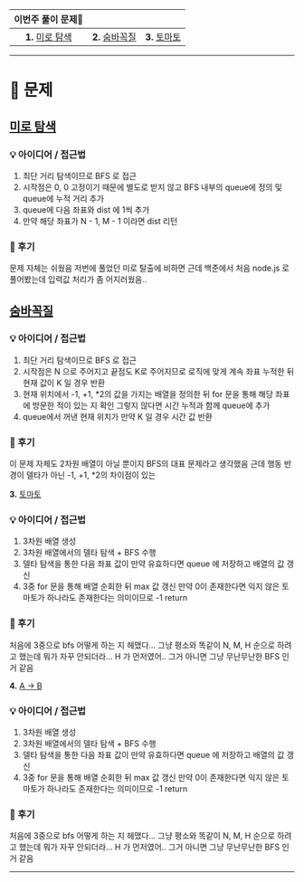 | 이번주 풀이 문제🧩  |                   |                |
|:-------------:|:-------------------:|:-------------------:|
| **1.** [미로 탐색](https://www.acmicpc.net/problem/2178) | **2.** [숨바꼭질](https://www.acmicpc.net/problem/1697) | **3.** [토마토](https://www.acmicpc.net/problem/7569) | **4.** [A -> B](https://www.acmicpc.net/problem/16953) |
---

# 🧩 문제

## [미로 탐색](https://www.acmicpc.net/problem/2178)

### 💡 아이디어 / 접근법 
1. 최단 거리 탐색이므로 BFS 로 접근
2. 시작점은 0, 0 고정이기 때문에 별도로 받지 않고 BFS 내부의 queue에 정의 및 queue에 누적 거리 추가
3. queue에 다음 좌표와 dist 에 1씩 추가
4. 만약 해당 좌표가 N - 1, M - 1 이라면 dist 리턴

### 🤔 후기
문제 자체는 쉬웠음 저번에 풀었던 미로 탈출에 비하면 근데 백준에서 처음 node.js 로 풀어봤는데 입력값 처리가 좀 어지러웠음..

## [숨바꼭질](https://www.acmicpc.net/problem/1697)

### 💡 아이디어 / 접근법 
1. 최단 거리 탐색이므로 BFS 로 접근
2. 시작점은 N 으로 주어지고 끝점도 K로 주어지므로 로직에 맞게 계속 좌표 누적한 뒤 현재 값이 K 일 경우 반환
3. 현재 위치에서 -1, +1, *2의 값을 가지는 배열을 정의한 뒤 for 문을 통해 해당 좌표에 방문한 적이 있는 지 확인 그렇지 않다면 시간 누적과 함께 queue에 추가
4. queue에서 꺼낸 현재 위치가 만약 K 일 경우 시간 값 반환

### 🤔 후기
이 문제 자체도 2차원 배열이 아닐 뿐이지 BFS의 대표 문제라고 생각했음 근데 행동 반경이 델타가 아닌 -1, +1, *2의 차이점이 있는

**3.** [토마토](https://www.acmicpc.net/problem/7569)

### 💡 아이디어 / 접근법 
1. 3차원 배열 생성
2. 3차원 배열에서의 델타 탐색 + BFS 수행
3. 델타 탐색을 통한 다음 좌표 값이 만약 유효하다면 queue 에 저장하고 배열의 값 갱신
4. 3중 for 문을 통해 배열 순회한 뒤 max 값 갱신 만약 0이 존재한다면 익지 않은 토마토가 하나라도 존재한다는 의미이므로 -1 return 

### 🤔 후기
처음에 3중으로 bfs 어떻게 하는 지 헤맸다... 그냥 평소와 똑같이 N, M, H 순으로 하려고 했는데 뭐가 자꾸 안되더라... H 가 먼저였어.. 그거 아니면 그냥 무난무난한 BFS 인거 같음

**4.** [A -> B](https://www.acmicpc.net/problem/16953)

### 💡 아이디어 / 접근법 
1. 3차원 배열 생성
2. 3차원 배열에서의 델타 탐색 + BFS 수행
3. 델타 탐색을 통한 다음 좌표 값이 만약 유효하다면 queue 에 저장하고 배열의 값 갱신
4. 3중 for 문을 통해 배열 순회한 뒤 max 값 갱신 만약 0이 존재한다면 익지 않은 토마토가 하나라도 존재한다는 의미이므로 -1 return 

### 🤔 후기
처음에 3중으로 bfs 어떻게 하는 지 헤맸다... 그냥 평소와 똑같이 N, M, H 순으로 하려고 했는데 뭐가 자꾸 안되더라... H 가 먼저였어.. 그거 아니면 그냥 무난무난한 BFS 인거 같음

---